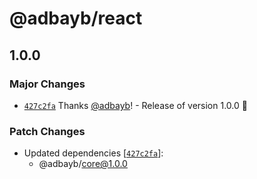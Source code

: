 # @adbayb/react

## 1.0.0

### Major Changes

-   [`427c2fa`](https://github.com/adbayb/poc-monorepo/commit/427c2fa5aa2681807ef1a4bd07f1e91b2ce78851) Thanks [@adbayb](https://github.com/adbayb)! - Release of version 1.0.0 🚀

### Patch Changes

-   Updated dependencies [[`427c2fa`](https://github.com/adbayb/poc-monorepo/commit/427c2fa5aa2681807ef1a4bd07f1e91b2ce78851)]:
    -   @adbayb/core@1.0.0
